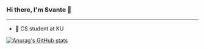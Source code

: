 ### Hi there, I'm Svante 👋
--- 

- :school: CS student at KU

<!-- [![Top Langs](https://github-readme-stats.vercel.app/api/top-langs/?username=svante2001&count_private=true)](https://github.com/anuraghazra/github-readme-stats) -->

[![Anurag's GitHub stats](https://github-readme-stats.vercel.app/api?username=svante2001&count_private=true)](https://github.com/anuraghazra/github-readme-stats)
